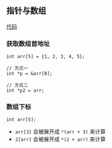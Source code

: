 ## 指针与数组

[代码](./demo-2/demo-2/demo-2.cpp)

### 获取数组首地址
```
int arr[5] = {1, 2, 3, 4, 5};

// 方式一
int *p = &arr[0];

// 方式二
int *p2 = arr;
```

### 数组下标

```
int arr[5];
```

- `arr[3]` 会被展开成 `*(arr + 3)` 来计算
- `2[arr]` 会被展开成 `*(2 + arr)` 来计算
